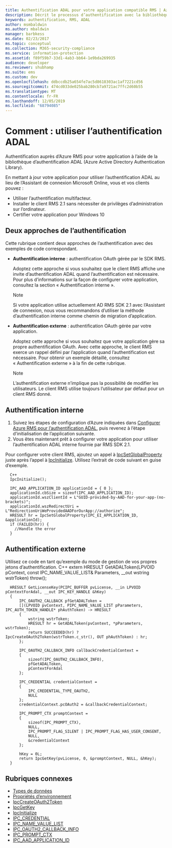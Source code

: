 ```yaml
---
title: Authentification ADAL pour votre application compatible RMS | Azure RMS
description: Décrit le processus d’authentification avec la bibliothèque ADAL
keywords: authentification, RMS, ADAL
author: msmbaldwin
ms.author: mbaldwin
manager: barbkess
ms.date: 02/23/2017
ms.topic: conceptual
ms.collection: M365-security-compliance
ms.service: information-protection
ms.assetid: f89f59b7-33d1-4ab3-bb64-1e9bda269935
audience: developer
ms.reviewer: shubhamp
ms.suite: ems
ms.custom: dev
ms.openlocfilehash: ddbccdb25a654fe7ac5d8618303ac1af7221cd56
ms.sourcegitcommit: 474cd033de025bab280cb7a9721ac7ffc2d60b55
ms.translationtype: MT
ms.contentlocale: fr-FR
ms.lasthandoff: 12/05/2019
ms.locfileid: "68794085"
---
```

# <a name="how-to-use-adal-authentication"></a>Comment : utiliser l’authentification ADAL

Authentification auprès d’Azure RMS pour votre application à l’aide de la bibliothèque d’authentification ADAL (Azure Active Directory Authentication Library).

En mettant à jour votre application pour utiliser l’authentification ADAL au lieu de l’Assistant de connexion Microsoft Online, vous et vos clients pouvez :

- Utiliser l’authentification multifacteur.
- Installer le client RMS 2.1 sans nécessiter de privilèges d’administration sur l’ordinateur.
- Certifier votre application pour Windows 10

## <a name="two-approaches-to-authentication"></a>Deux approches de l’authentification

Cette rubrique contient deux approches de l’authentification avec des exemples de code correspondant.

- **Authentification interne** : authentification OAuth gérée par le SDK RMS.

  Adoptez cette approche si vous souhaitez que le client RMS affiche une invite d’authentification ADAL quand l’authentification est nécessaire. Pour plus d’informations sur la façon de configurer votre application, consultez la section « Authentification interne ».

  > [!Note]
  > Si votre application utilise actuellement AD RMS SDK 2.1 avec l’Assistant de connexion, nous vous recommandons d’utiliser la méthode d’authentification interne comme chemin de migration d’application.

- **Authentification externe** : authentification OAuth gérée par votre application.

  Adoptez cette approche si vous souhaitez que votre application gère sa propre authentification OAuth. Avec cette approche, le client RMS exerce un rappel défini par l’application quand l’authentification est nécessaire. Pour obtenir un exemple détaillé, consultez « Authentification externe » à la fin de cette rubrique.

  > [!Note]
  > L’authentification externe n’implique pas la possibilité de modifier les utilisateurs. Le client RMS utilise toujours l’utilisateur par défaut pour un client RMS donné.

## <a name="internal-authentication"></a>Authentification interne

1. Suivez les étapes de configuration d’Azure indiquées dans [Configurer Azure RMS pour l’authentification ADAL](adal-auth.md), puis revenez à l’étape d’initialisation de l’application suivante.
2. Vous êtes maintenant prêt à configurer votre application pour utiliser l’authentification ADAL interne fournie par RMS SDK 2.1.

Pour configurer votre client RMS, ajoutez un appel à [IpcSetGlobalProperty](https://msdn.microsoft.com/library/hh535270.aspx) juste après l’appel à [IpcInitialize](https://msdn.microsoft.com/library/jj127295.aspx). Utilisez l’extrait de code suivant en guise d’exemple.

      C++
      IpcInitialize();

      IPC_AAD_APPLICATION_ID applicationId = { 0 };
      applicationId.cbSize = sizeof(IPC_AAD_APPLICATION_ID);
      applicationId.wszClientId = L"GUID-provided-by-AAD-for-your-app-(no-brackets)";
      applicationId.wszRedirectUri = L"RedirectionUriWeProvidedAADForOurApp://authorize";
      HRESULT hr = IpcSetGlobalProperty(IPC_EI_APPLICATION_ID, &applicationId);
      if (FAILED(hr)) {
        //Handle the error
      }

## <a name="external-authentication"></a>Authentification externe

Utilisez ce code en tant qu’exemple du mode de gestion de vos propres jetons d’authentification.
C++ extern HRESULT GetADALToken(LPVOID pContext, const IPC_NAME_VALUE_LIST& Parameters, __out wstring wstrToken) throw();

      HRESULT GetLicenseKey(PCIPC_BUFFER pvLicense, __in LPVOID pContextForAdal, __out IPC_KEY_HANDLE &hKey)
      {
          IPC_OAUTH2_CALLBACK pfGetADALToken =
          [](LPVOID pvContext, PIPC_NAME_VALUE_LIST pParameters, IPC_AUTH_TOKEN_HANDLE* phAuthToken) -> HRESULT
          {
              wstring wstrToken;
              HRESULT hr = GetADALToken(pvContext, *pParameters, wstrToken);
              return SUCCEEDED(hr) ? IpcCreateOAuth2Token(wstrToken.c_str(), OUT phAuthToken) : hr;
          };

          IPC_OAUTH2_CALLBACK_INFO callbackCredentialContext =
          {
              sizeof(IPC_OAUTH2_CALLBACK_INFO),
              pfGetADALToken,
              pContextForAdal
          };

          IPC_CREDENTIAL credentialContext =
          {
              IPC_CREDENTIAL_TYPE_OAUTH2,
              NULL
          };
          credentialContext.pcOAuth2 = &callbackCredentialContext;

          IPC_PROMPT_CTX promptContext =
          {
              sizeof(IPC_PROMPT_CTX),
              NULL,
              IPC_PROMPT_FLAG_SILENT | IPC_PROMPT_FLAG_HAS_USER_CONSENT,
              NULL,
              &credentialContext
          };

          hKey = 0L;
          return IpcGetKey(pvLicense, 0, &promptContext, NULL, &hKey);
      }

## <a name="related-topics"></a>Rubriques connexes

- [Types de données](https://msdn.microsoft.com/library/hh535288.aspx)
- [Propriétés d’environnement](https://msdn.microsoft.com/library/hh535247.aspx)
- [IpcCreateOAuth2Token](https://msdn.microsoft.com/library/mt661866.aspx)
- [IpcGetKey](https://msdn.microsoft.com/library/hh535263.aspx)
- [IpcInitialize](https://msdn.microsoft.com/library/jj127295.aspx)
- [IPC_CREDENTIAL](https://msdn.microsoft.com/library/hh535275.aspx)
- [IPC_NAME_VALUE_LIST](https://msdn.microsoft.com/library/hh535277.aspx)
- [IPC_OAUTH2_CALLBACK_INFO](https://msdn.microsoft.com/library/mt661868.aspx)
- [IPC_PROMPT_CTX](https://msdn.microsoft.com/library/hh535278.aspx)
- [IPC_AAD_APPLICATION_ID](https://msdn.microsoft.com/library/mt661867.aspx)

